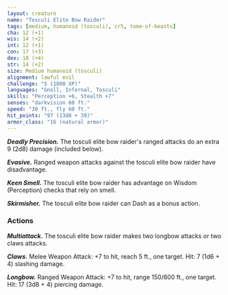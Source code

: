 ```yaml
---
layout: creature
name: "Tosculi Elite Bow Raider"
tags: [medium, humanoid (tosculi), cr5, tome-of-beasts]
cha: 12 (+1)
wis: 14 (+2)
int: 12 (+1)
con: 17 (+3)
dex: 18 (+4)
str: 14 (+2)
size: Medium humanoid (tosculi)
alignment: lawful evil
challenge: "5 (1800 XP)"
languages: "Gnoll, Infernal, Tosculi"
skills: "Perception +6, Stealth +7"
senses: "darkvision 60 ft."
speed: "30 ft., fly 60 ft."
hit_points: "97 (13d8 + 39)"
armor_class: "16 (natural armor)"
---
```


***Deadly Precision.*** The tosculi elite bow raider's ranged attacks do an extra 9 (2d8) damage (included below).

***Evasive.*** Ranged weapon attacks against the tosculi elite bow raider have disadvantage.

***Keen Smell.*** The tosculi elite bow raider has advantage on Wisdom (Perception) checks that rely on smell.

***Skirmisher.*** The tosculi elite bow raider can Dash as a bonus action.

### Actions

***Multiattack.*** The tosculi elite bow raider makes two longbow attacks or two claws attacks.

***Claws.*** Melee Weapon Attack: +7 to hit, reach 5 ft., one target. Hit: 7 (1d6 + 4) slashing damage.

***Longbow.*** Ranged Weapon Attack: +7 to hit, range 150/600 ft., one target. Hit: 17 (3d8 + 4) piercing damage.

